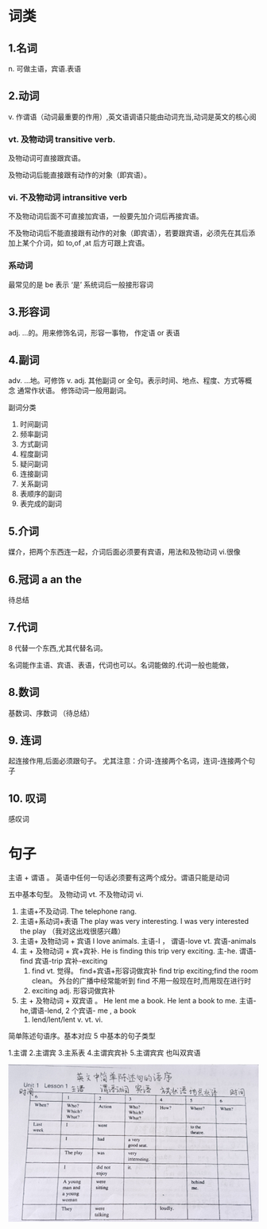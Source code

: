 # 词类

## 1.名词

n. 可做主语，宾语.表语

## 2.动词

v. 作谓语（动词最重要的作用）,英文语调语只能由动词充当,动词是英文的核心阅

### vt. 及物动词 transitive verb.

及物动词可直接跟宾语。

及物动词后能直接跟有动作的对象（即宾语）。

### vi. 不及物动词 intransitive verb

不及物动词后面不可直接加宾语，一般要先加介词后再接宾语。

不及物动词后不能直接跟有动作的对象（即宾语），若要跟宾语，必须先在其后添加上某个介词，如 to,of ,at 后方可跟上宾语。

### 系动词

最常见的是 be 表示 ‘是’ 系统词后一般接形容词

## 3.形容词

adj. ...的。用来修饰名词，形容一事物， 作定语 or 表语

## 4.副词

adv. ...地。可修饰 v. adj. 其他副词 or 全句。表示时间、地点、程度、方式等概念 通常作状语。
修饰动词一般用副词。

副词分类

1. 时间副词
2. 频率副词
3. 方式副词
4. 程度副词
5. 疑问副词
6. 连接副词
7. 关系副词
8. 表顺序的副词
9. 表完成的副词

## 5.介词

媒介，把两个东西连一起，介词后面必须要有宾语，用法和及物动词 vi.很像

## 6.冠词 a an the

待总结

## 7.代词

8
代替一个东西,尤其代替名词。

名词能作主语、宾语、表语，代词也可以。名词能做的.代词一般也能做，

## 8.数词

基数词、序数词 （待总结）

## 9. 连词

起连接作用,后面必须跟句子。 尤其注意：介词-连接两个名词，连词-连接两个句子

## 10. 叹词

感叹词

# 句子

主语 + 谓语 。 英语中任何一句话必须要有这两个成分。谓语只能是动词

五中基本句型。 及物动词 vt. 不及物动词 vi.

1. 主语+不及动词. The telephone rang.
2. 主语+系动词+表语 The play was very interesting. I was very interested the play （我对这出戏很感兴趣）
3. 主语+ 及物动词 + 宾语 I love animals. 主语-I ， 谓语-love vt. 宾语-animals
4. 主 + 及物动词 + 宾+宾补. He is finding this trip very exciting. 主-he. 谓语-find 宾语-trip 宾补-exciting
   1. find vt. 觉得。 find+宾语+形容词做宾补 find trip exciting;find the room clean。 外台的广播中经常能听到 find 不用一般现在时,而用现在进行时
   2. exciting adj. 形容词做宾补
5. 主 + 及物动词 + 双宾语 。 He lent me a book. He lent a book to me. 主语-he,谓语-lend, 2 个宾语- me , a book
   1. lend/lent/lent v. vt. vi.

简单陈述句语序。基本对应 5 中基本的句子类型

1.主谓 2.主谓宾 3.主系表 4.主谓宾宾补 5.主谓宾宾 也叫双宾语

![简单陈述句语序](./0/%E8%8B%B1%E8%AF%AD%E4%B8%AD%E7%AE%80%E5%8D%95%E9%99%88%E8%BF%B0%E5%8F%A5%E7%9A%84%E8%AF%AD%E5%BA%8F.png)
